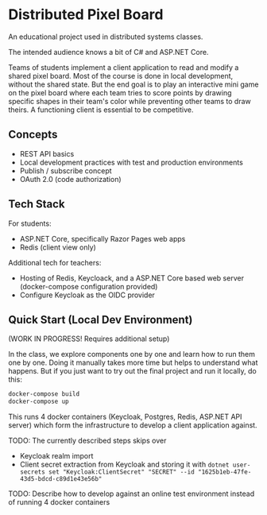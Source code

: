 # Distributed Pixel Board

An educational project used in distributed systems classes.

The intended audience knows a bit of C# and ASP.NET Core.

Teams of students implement a client application to read and modify a shared
pixel board. Most of the course is done in local development, without the shared
state. But the end goal is to play an interactive mini game on the pixel board
where each team tries to score points by drawing specific shapes in their team's
color while preventing other teams to draw theirs. A functioning client is
essential to be competitive.

## Concepts

- REST API basics
- Local development practices with test and production environments
- Publish / subscribe concept
- OAuth 2.0 (code authorization)

## Tech Stack

For students:

- ASP.NET Core, specifically Razor Pages web apps
- Redis (client view only)

Additional tech for teachers:

- Hosting of Redis, Keycloack, and a ASP.NET Core based web server (docker-compose configuration provided)
- Configure Keycloak as the OIDC provider

## Quick Start (Local Dev Environment)

(WORK IN PROGRESS! Requires additional setup)

In the class, we explore components one by one and learn how to run them one by
one. Doing it manually takes more time but helps to understand what happens. But
if you just want to try out the final project and run it locally, do this:

```bash
docker-compose build
docker-compose up
```

This runs 4 docker containers (Keycloak, Postgres, Redis, ASP.NET API server)
which form the infrastructure to develop a client application against.

TODO: The currently described steps skips over
- Keycloak realm import
- Client secret extraction from Keycloak and storing it with `dotnet user-secrets set "Keycloak:ClientSecret" "SECRET" --id "1625b1eb-47fe-43d5-bdcd-c89d1e43e56b"`

TODO: Describe how to develop against an online test environment instead of running 4 docker containers
